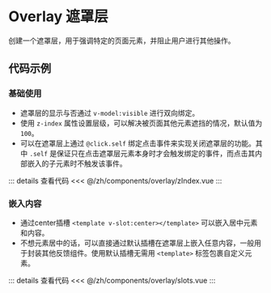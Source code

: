 # Overlay 遮罩层

创建一个遮罩层，用于强调特定的页面元素，并阻止用户进行其他操作。

<script setup>
import zIndex from './zIndex.vue'
import slots from './slots.vue'
</script>

## 代码示例

### 基础使用

- 遮罩层的显示与否通过 `v-model:visible` 进行双向绑定。
- 使用 `z-index` 属性设置层级，可以解决被页面其他元素遮挡的情况，默认值为`100`。
- 可以在遮罩层上通过 `@click.self` 绑定点击事件来实现关闭遮罩层的功能。其中 `.self` 是保证只在点击遮罩层元素本身时才会触发绑定的事件，而点击其内部嵌入的子元素时不触发该事件。

<div class="demo-block">

<zIndex />

::: details 查看代码
<<< @/zh/components/overlay/zIndex.vue
:::

</div>


### 嵌入内容

- 通过center插槽 `<template v-slot:center></template>` 可以嵌入居中元素和内容。
- 不想元素居中的话，可以直接通过默认插槽在遮罩层上嵌入任意内容，一般用于封装其他反馈组件。使用默认插槽无需用 `<template>` 标签包裹自定义元素。

<div class="demo-block">

<slots />

::: details 查看代码
<<< @/zh/components/overlay/slots.vue
:::

</div>
